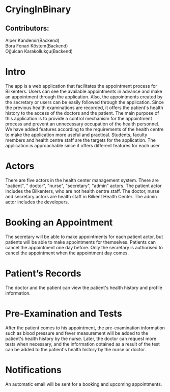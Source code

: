 # CryingInBinary<br>
<h2>Contributors:</h2>
Alper Kandemir(Backend)<br>
Bora Fenari Köstem(Backend)<br>
Oğulcan Karakollukçu(Backend)<br>



<h1>Intro</h1>
The app is a web application that facilitates the appointment process for Bilkenters. Users can see the available appointments in advance and make an appointment through the application. Also, the appointments created by the secretary or users can be easily followed through the application. Since the previous health examinations are recorded, it offers the patient's health history to the access of the doctors and the patient. The main purpose of this application is to provide a control mechanism for the appointment process and prevent an unnecessary occupation of the health personnel. We have added features according to the requirements of the health centre to make the application more useful and practical. Students, faculty members and health centre staff are the targets for the application. The application is approachable since it offers different features for each user.
<br>


<h1>Actors</h1>
There are five actors in the health center management system. There are "patient", " doctor", "nurse", "secretary", "admin" actors. The patient actor includes the Bilkenters, who are not health centre staff. The doctor, nurse and secretary actors are health staff in Bilkent Health Center. The admin actor includes the developers.
<br>


<h1>Booking an Appointment</h1>
The secretary will be able to make appointments for each patient actor, but patients will be able to make appointments for themselves. Patients can cancel the appointment one day before. Only the secretary is authorised to cancel the appointment when the appointment day comes.
<br>

<h1>Patient’s Records</h1>
The doctor and the patient can view the patient's health history and profile information. 
<br>
<h1>Pre-Examination and Tests</h1>
After the patient comes to his appointment, the pre-examination information such as blood pressure and fever measurement will be added to the patient's health history by the nurse. Later, the doctor can request more tests when necessary, and the information obtained as a result of the test can be added to the patient's health history by the nurse or doctor. 
<br>
<h1>Notifications</h1>
An automatic email will be sent for a booking and upcoming appointments.
<br>

